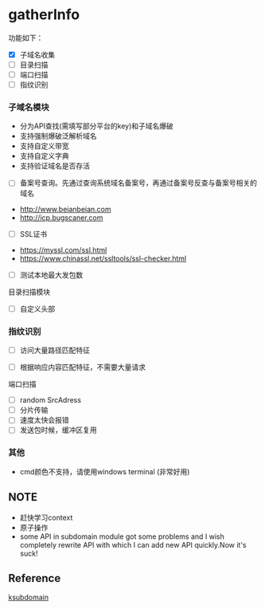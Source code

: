 # gatherInfo

功能如下：
- [x] 子域名收集
- [ ] 目录扫描
- [ ] 端口扫描
- [ ] 指纹识别

### 子域名模块

- 分为API查找(需填写部分平台的key)和子域名爆破
- 支持强制爆破泛解析域名
- 支持自定义带宽
- 支持自定义字典
- 支持验证域名是否存活

- [ ] 备案号查询。先通过查询系统域名备案号，再通过备案号反查与备案号相关的域名 
- http://www.beianbeian.com
- http://icp.bugscaner.com

- [ ] SSL证书
- https://myssl.com/ssl.html
- https://www.chinassl.net/ssltools/ssl-checker.html

- [ ] 测试本地最大发包数

目录扫描模块

- [ ] 自定义头部


### 指纹识别

- [ ] 访问大量路径匹配特征
- [ ] 根据响应内容匹配特征，不需要大量请求


端口扫描

- [ ] random SrcAdress
- [ ] 分片传输
- [ ] 速度太快会报错
- [ ] 发送包时候，缓冲区复用

### 其他
- cmd颜色不支持，请使用windows terminal (非常好用)



## NOTE
- 赶快学习context
- 原子操作
- some API in subdomain module got some problems and I wish completely rewrite API with which I can add new API quickly.Now it's suck!

## Reference
[ksubdomain](https://github.com/knownsec/ksubdomain)


